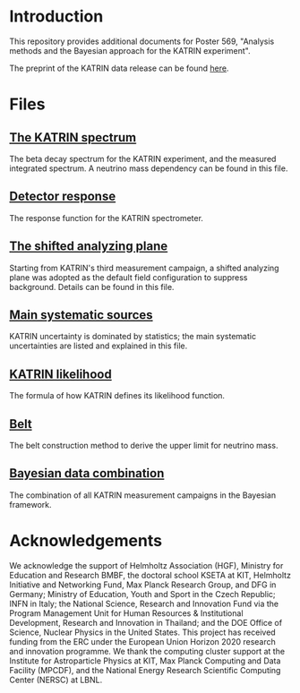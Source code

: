 # Introduction
This repository provides additional documents for Poster 569, "Analysis methods and the Bayesian approach for the KATRIN experiment".

The preprint of the KATRIN data release can be found [here](https://www.katrin.kit.edu/publikationen/PREPRINT_Direct_neutrino_mass_measurement_based_on_259_days_of_KATRIN_data.pdf).

# Files
## [The KATRIN spectrum](The%20KATRIN%20spectrum.pdf)
The beta decay spectrum for the KATRIN experiment, and the measured integrated spectrum. A neutrino mass dependency can be found in this file.

## [Detector response](Detector%20response.pdf)
The response function for the KATRIN spectrometer.

## [The shifted analyzing plane](The%20shifted%20analyzing%20plane.pdf)
Starting from KATRIN's third measurement campaign, a shifted analyzing plane was adopted as the default field configuration to suppress background. Details can be found in this file.

## [Main systematic sources](Main%20systematic%20sources.pdf)
KATRIN uncertainty is dominated by statistics; the main systematic uncertainties are listed and explained in this file.

## [KATRIN likelihood](KATRIN%20likelihood.pdf)
The formula of how KATRIN defines its likelihood function.

## [Belt](Belt.pdf)
The belt construction method to derive the upper limit for neutrino mass.

## [Bayesian data combination](Bayesian%20data%20combination.pdf)
The combination of all KATRIN measurement campaigns in the Bayesian framework.

# Acknowledgements
We acknowledge the support of Helmholtz Association (HGF), Ministry for Education and Research BMBF, the doctoral school KSETA at KIT, Helmholtz Initiative and Networking Fund, Max Planck Research Group, and DFG in Germany; Ministry of Education, Youth and Sport in the Czech Republic; INFN in Italy; the National Science, Research and Innovation Fund via the Program Management Unit for Human Resources & Institutional Development, Research and Innovation in Thailand; and the DOE Office of Science, Nuclear Physics in the United States. This project has received funding from the ERC under the European Union Horizon 2020 research and innovation programme. We thank the computing cluster support at the Institute for Astroparticle Physics at KIT, Max Planck Computing and Data Facility (MPCDF), and the National Energy Research Scientific Computing Center (NERSC) at LBNL.


